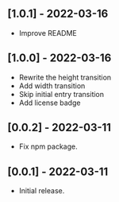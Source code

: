 ## [1.0.1] - 2022-03-16

- Improve README

## [1.0.0] - 2022-03-16

- Rewrite the height transition
- Add width transition
- Skip initial entry transition
- Add license badge

## [0.0.2] - 2022-03-11

- Fix npm package.

## [0.0.1] - 2022-03-11

- Initial release.
